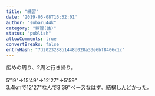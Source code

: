 ```yaml
---
title: "練習"
date: '2019-05-08T16:32:01'
author: "subaru44k"
category: "練習(強)"
status: "publish"
allowComments: true
convertBreaks: false
entryHash: "7d2023288b1448d028a33e6bf8406c1c"
---
```

広めの周り、2周と行き帰り。<br>
<br>
5'19"→15'49"→12'27"→5'59"<br>
3.4kmで12'27"なんで3'39"ペースなはず。結構しんどかった。
